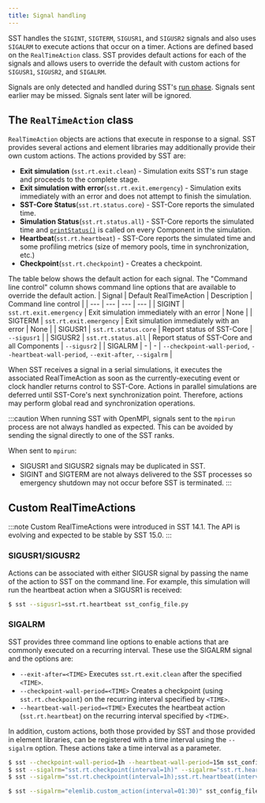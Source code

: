 ```yaml
---
title: Signal handling
---
```



SST handles the `SIGINT`, `SIGTERM`, `SIGUSR1`, and `SIGUSR2` signals and also uses `SIGALRM` to execute actions that occur on a timer. Actions are defined based on the `RealTimeAction` class. SST provides default actions for each of the signals and allows users to override the default with custom actions for `SIGUSR1`, `SIGUSR2`, and `SIGALRM`.

Signals are only detected and handled during SST's [run phase](../concepts/lifecycle.mdx). Signals sent earlier may be missed. Signals sent later will be ignored.

## The `RealTimeAction` class
`RealTimeAction` objects are actions that execute in response to a signal. SST provides several actions and element libraries may additionally provide their own custom actions. The actions provided by SST are:

* **Exit simulation** (`sst.rt.exit.clean`) - Simulation exits SST's run stage and proceeds to the complete stage. 
* **Exit simulation with error**(`sst.rt.exit.emergency`) - Simulation exits immediately with an error and does not attempt to finish the simulation.
* **SST-Core Status**(`sst.rt.status.core`) - SST-Core reports the simulated time.
* **Simulation Status**(`sst.rt.status.all`) - SST-Core reports the simulated time and [`printStatus()`](../../core/component/lifecycle/printStatus.md) is called on every Component in the simulation.
* **Heartbeat**(`sst.rt.heartbeat`) - SST-Core reports the simulated time and some profiling metrics (size of memory pools, time in synchronization, etc.)
* **Checkpoint**(`sst.rt.checkpoint`) - Creates a checkpoint.

The table below shows the default action for each signal. The "Command line control" column shows command line options that are available to override the default action.
| Signal  | Default RealTimeAction		| Description									| Command line control  |
| ---     | ---     					| ---											| ---					|
| SIGINT  | `sst.rt.exit.emergency` 	| Exit simulation immediately with an error 	| None					|
| SIGTERM | `sst.rt.exit.emergency` 	| Exit simulation immediately with an error		| None					|
| SIGUSR1 | `sst.rt.status.core` 		| Report status of SST-Core						| `--sigusr1` 			|
| SIGUSR2 | `sst.rt.status.all` 		| Report status of SST-Core and all Components	| `--sigusr2` 			|
| SIGALRM | \-                       	| \-											| `--checkpoint-wall-period`, `--heartbeat-wall-period`, `--exit-after`, `--sigalrm` |

When SST receives a signal in a serial simulations, it executes the associated RealTimeAction as soon as the currently-executing event or clock handler returns control to SST-Core. Actions in parallel simulations are deferred until SST-Core's next synchronization point. Therefore, actions may perform global read and synchronization operations.

:::caution
When running SST with OpenMPI, signals sent to the `mpirun` process are not always handled as expected. This can be avoided by sending the signal directly to one of the SST ranks.

When sent to `mpirun`:
* SIGUSR1 and SIGUSR2 signals may be duplicated in SST.
* SIGINT and SIGTERM are not always delivered to the SST processes so emergency shutdown may not occur before SST is terminated.
:::

## Custom RealTimeActions

:::note
Custom RealTimeActions were introduced in SST 14.1. The API is evolving and expected to be stable by SST 15.0.
:::

### SIGUSR1/SIGUSR2
Actions can be associated with either SIGUSR signal by passing the name of the action to SST on the command line. For example, this simulation will run the heartbeat action when a SIGUSR1 is received:
```sh
$ sst --sigusr1=sst.rt.heartbeat sst_config_file.py
```

### SIGALRM
SST provides three command line options to enable actions that are commonly executed on a recurring interval. These use the SIGALRM signal and the options are:
* `--exit-after=<TIME>` Executes `sst.rt.exit.clean` after the specified `<TIME>`.
* `--checkpoint-wall-period=<TIME>` Creates a checkpoint (using `sst.rt.checkpoint`) on the recurring interval specified by `<TIME>`.
* `--heartbeat-wall-period=<TIME>` Executes the heartbeat action (`sst.rt.heartbeat`) on the recurring interval specified by `<TIME>`.

In addition, custom actions, both those provided by SST and those provided in element libraries, can be registered with a time interval using the `--sigalrm` option.
These actions take a time interval as a parameter.

```sh title="These are equivalent command lines"
$ sst --checkpoint-wall-period=1h --heartbeat-wall-period=15m sst_config_file.py
$ sst --sigalrm="sst.rt.checkpoint(interval=1h)" --sigalrm="sst.rt.heartbeat(interval=15m)" sst_config_file.py
$ sst --sigalrm="sst.rt.checkpoint(interval=1h);sst.rt.heartbeat(interval=15m)" sst_config_file.py
```

```sh title="Example of registering a custom action called 'elemlib.custom_action'"
$ sst --sigalrm="elemlib.custom_action(interval=01:30)" sst_config_file.py
```
